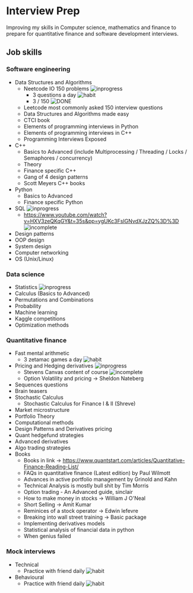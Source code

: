 # Interview Prep

Improving my skills in Computer science, mathematics and finance to prepare for quantitative finance and software development interviews.

## Job skills

### Software engineering
- Data Structures and Algorithms
    - Neetcode IO 150 problems ![inprogress]
        - 3 questions a day ![habit]
        - 3 / 150 ![DONE]
    - Leetcode most commonly asked 150 interview questions
    - Data Structures and Algorithms made easy
    - CTCI book
    - Elements of programming interviews in Python
    - Elements of programming interviews in C++
    - Programming Interviews Exposed
- C++
    - Basics to Advanced (include Multiprocessing / Threading / Locks / Semaphores / concurrency)
    - Theory
    - Finance specific C++
    - Gang of 4 design patterns
    - Scott Meyers C++ books
- Python
    - Basics to Advanced
    - Finance specific Python
- SQL ![inprogress]
    - https://www.youtube.com/watch?v=HXV3zeQKqGY&t=35s&pp=ygUKc3FsIGNvdXJzZQ%3D%3D ![incomplete]
- Design patterns 
- OOP design
- System design
- Computer networking
- OS (Unix/Linux)

### Data science
- Statistics ![inprogress]
- Calculus (Basics to Advanced)
- Permutations and Combinations
- Probability
- Machine learning 
- Kaggle competitions
- Optimization methods

### Quantitative finance
- Fast mental arithmetic
    - 3 zetamac games a day ![habit]
- Pricing and Hedging derivatives ![inprogress]
    - Stevens Canvas content of course ![incomplete]
    - Option Volatility and pricing -> Sheldon Nateberg
- Sequences questions
- Brain teasers
- Stochastic Calculus 
    - Stochastic Calculus for Finance I & II (Shreve)
- Market microstructure
- Portfolio Theory
- Computational methods
- Design Patterns and Derivatives pricing
- Quant hedgefund strategies
- Advanced derivatives
- Algo trading strategies
- Books
    - Books in link -> https://www.quantstart.com/articles/Quantitative-Finance-Reading-List/
    - FAQs in quantitative finance (Latest edition) by Paul Wilmott
    - Advances in active portfolio management by Grinold and Kahn
    - Technical Analysis is mostly bull shit by Tim Morris
    - Option trading - An Advanced guide, sinclair
    - How to make money in stocks -> William J O'Neal
    - Short Selling -> Amit Kumar
    - Reminices of a stock operator -> Edwin lefevre
    - Breaking into wall street training -> Basic package
    - Implementing derivatives models
    - Statistical analysis of financial data in python
    - When genius failed

### Mock interviews 
- Technical
    - Practice with friend daily ![habit]
- Behavioural
    - Practice with friend daily ![habit]

[done]: https://img.shields.io/badge/DONE-brightgreen
[incomplete]: https://img.shields.io/badge/INCOMPLETE-red
[inprogress]: https://img.shields.io/badge/IN-PROGRESS-red
[habit]: https://img.shields.io/badge/HABIT-blue
